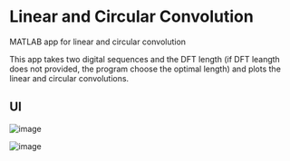 # Linear and Circular Convolution
MATLAB app for linear and circular convolution

This app takes two digital sequences and the DFT length (if DFT leangth does not provided, the program choose the optimal length) and plots the linear and circular convolutions.

## UI

![image](https://user-images.githubusercontent.com/47606879/145707796-641c5dcd-5d97-4c2d-b0cb-6f0384a4ea24.png)


![image](https://user-images.githubusercontent.com/47606879/145707803-d1b25edf-d9c6-4753-a92d-82b68aa029d7.png)
